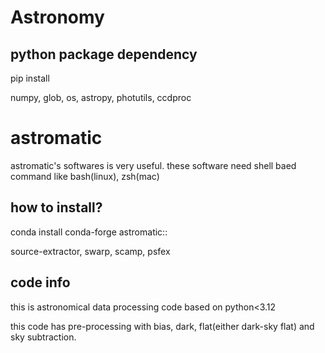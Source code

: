 Astronomy
==========

python package dependency
---
pip install <package name>

numpy, glob, os, astropy, photutils, ccdproc

# astromatic

astromatic's softwares is very useful. these software need shell baed command like bash(linux), zsh(mac)

how to install?
---

conda install conda-forge astromatic::<astromatic-software>

source-extractor, swarp, scamp, psfex

code info
---
this is astronomical data processing code based on python<3.12

this code has pre-processing with bias, dark, flat(either dark-sky flat) and sky subtraction.

 
